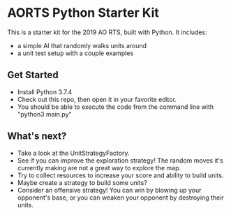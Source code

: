 # AORTS Python Starter Kit

This is a starter kit for the 2019 AO RTS, built with Python. It includes:

 - a simple AI that randomly walks units around
 - a unit test setup with a couple examples

## Get Started

- Install Python 3.7.4
- Check out this repo, then open it in your favorite editor.
- You should be able to execute the code from the command line with "python3 main.py"

## What's next?

- Take a look at the UnitStrategyFactory.
- See if you can improve the exploration strategy! The random moves it's currently making are not a great way to explore the map.
- Try to collect resources to increase your score and ability to build units.
- Maybe create a strategy to build some units?
- Consider an offensive strategy! You can win by blowing up your opponent's base, or you can weaken your opponent by destroying their units.

